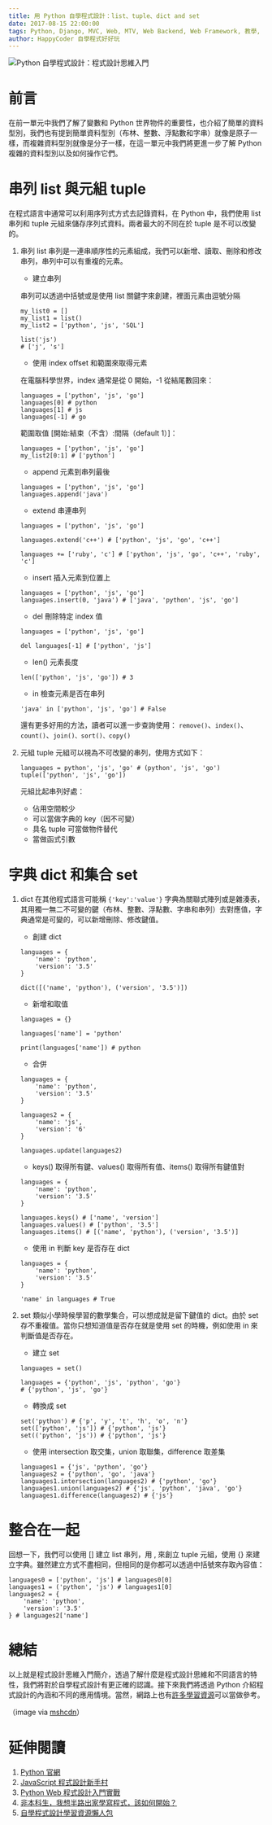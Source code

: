 ```yaml
---
title: 用 Python 自學程式設計：list、tuple、dict and set
date: 2017-08-15 22:00:00
tags: Python, Django, MVC, Web, MTV, Web Backend, Web Framework, 教學, Flask, 框架, coding, code, 程式設計, 自學程式設計, CS, Computer, Computer Science
author: HappyCoder 自學程式好好玩
---
```


![Python 自學程式設計：程式設計思維入門](/images/learning-programming/coding.jpg) 

# 前言
在前一單元中我們了解了變數和 Python 世界物件的重要性，也介紹了簡單的資料型別，我們也有提到簡單資料型別（布林、整數、浮點數和字串）就像是原子一樣，而複雜資料型別就像是分子一樣，在這一單元中我們將更進一步了解 Python 複雜的資料型別以及如何操作它們。

# 串列 list 與元組 tuple
在程式語言中通常可以利用序列式方式去記錄資料，在 Python 中，我們使用 list 串列和 tuple 元組來儲存序列式資料。兩者最大的不同在於 tuple 是不可以改變的。

1. 串列 list
    串列是一連串順序性的元素組成，我們可以新增、讀取、刪除和修改串列，串列中可以有重複的元素。

    - 建立串列

    串列可以透過中括號或是使用 list 關鍵字來創建，裡面元素由逗號分隔

    ```
    my_list0 = []
    my_list1 = list()
    my_list2 = ['python', 'js', 'SQL']

    list('js')
    # ['j', 's']
    ```

    - 使用 index offset 和範圍來取得元素

    在電腦科學世界，index 通常是從 0 開始，-1 從結尾數回來：

    ```
    languages = ['python', 'js', 'go']
    languages[0] # python
    languages[1] # js
    languages[-1] # go
    ```

    範圍取值 [開始:結束（不含）:間隔（default 1）]：

    ```
    languages = ['python', 'js', 'go']
    my_list2[0:1] # ['python']
    ```

    - append 元素到串列最後

    ```
    languages = ['python', 'js', 'go']
    languages.append('java')
    ```

    - extend 串連串列

    ```
    languages = ['python', 'js', 'go']

    languages.extend('c++') # ['python', 'js', 'go', 'c++']

    languages += ['ruby', 'c'] # ['python', 'js', 'go', 'c++', 'ruby', 'c']
    ```

    - insert 插入元素到位置上

    ```
    languages = ['python', 'js', 'go']
    languages.insert(0, 'java') # ['java', 'python', 'js', 'go']
    ```

    - del 刪除特定 index 值

    ```
    languages = ['python', 'js', 'go']

    del languages[-1] # ['python', 'js']

    ```

    - len() 元素長度

    ```
    len(['python', 'js', 'go']) # 3
    ```

    - in 檢查元素是否在串列

    ```
    'java' in ['python', 'js', 'go'] # False
    ```

    還有更多好用的方法，讀者可以進一步查詢使用：
    `remove()`、`index()`、`count()`、`join()、sort()、copy()`

2. 元組 tuple
    元組可以視為不可改變的串列，使用方式如下：

    ```
    languages = python', 'js', 'go' # (python', 'js', 'go')
    tuple(['python', 'js', 'go'])
    ```

    元組比起串列好處：
    - 佔用空間較少
    - 可以當做字典的 key（因不可變）
    - 具名 tuple 可當做物件替代
    - 當做函式引數

# 字典 dict 和集合 set

1. dict
    在其他程式語言可能稱 `{'key':'value'}` 字典為關聯式陣列或是雜湊表，其用獨一無二不可變的鍵（布林、整數、浮點數、字串和串列）去對應值，字典通常是可變的，可以新增刪除、修改鍵值。

    - 創建 dict
    ```
    languages = {
        'name': 'python',
        'version': '3.5'
    }

    dict([('name', 'python'), ('version', '3.5')])
    ```

    - 新增和取值

    ```
    languages = {}

    languages['name'] = 'python'

    print(languages['name']) # python
    ```

    - 合併

    ```
    languages = {
        'name': 'python',
        'version': '3.5'
    }

    languages2 = {
        'name': 'js',
        'version': '6'
    }

    languages.update(languages2)
    ```

    - keys() 取得所有鍵、values() 取得所有值、items() 取得所有鍵值對

    ```
    languages = {
        'name': 'python',
        'version': '3.5'
    }

    languages.keys() # ['name', 'version']
    languages.values() # ['python', '3.5']
    languages.items() # [('name', 'python'), ('version', '3.5')]
    ```

    - 使用 in 判斷 key 是否存在 dict

    ```
    languages = {
        'name': 'python',
        'version': '3.5'
    }

    'name' in languages # True
    ```

2. set
    類似小學時候學習的數學集合，可以想成就是留下鍵值的 dict。由於 set 存不重複值。當你只想知道值是否存在就是使用 set 的時機，例如使用 in 來判斷值是否存在。

    - 建立 set

    ```
    languages = set()

    languages = {'python', 'js', 'python', 'go'}
    # {'python', 'js', 'go'}
    ```

    - 轉換成 set

    ```
    set('python') # {'p', 'y', 't', 'h', 'o', 'n'}
    set(['python', 'js']) # {'python', 'js'}
    set(('python', 'js')) # {'python', 'js'}
    ```

    - 使用 intersection 取交集，union 取聯集，difference 取差集

    ```
    languages1 = {'js', 'python', 'go'}
    languages2 = {'python', 'go', 'java'}
    languages1.intersection(languages2) # {'python', 'go'}
    languages1.union(languages2) # {'js', 'python', 'java', 'go'}
    languages1.difference(languages2) # {'js'}
    ```

# 整合在一起
回想一下，我們可以使用 [] 建立 list 串列，用 , 來創立 tuple 元組，使用 {} 來建立字典。雖然建立方式不盡相同，但相同的是你都可以透過中括號來存取內容值：

```
languages0 = ['python', 'js'] # languages0[0]
languages1 = ('python', 'js') # languages1[0]
languages2 = {
    'name': 'python',
    'version': '3.5'
} # languages2['name']
```

# 總結
以上就是程式設計思維入門簡介，透過了解什麼是程式設計思維和不同語言的特性，我們將對於自學程式設計有更正確的認識。接下來我們將透過 Python 介紹程式設計的內涵和不同的應用情境。當然，網路上也有[許多學習資源](http://happycoder.org/2017/01/27/learning-coding-programming-tutorial-and-resource/)可以當做參考。

（image via [mshcdn](https://i.amz.mshcdn.com/rRxXhoIhNucutinAio8YRF4TvzE=/1200x630/2017%2F06%2F15%2F71%2Fc1a206081efd44d1b61f5c0f86dcda6c.c222e.jpg)）

# 延伸閱讀
1. [Python 官網](https://www.python.org/)
2. [JavaScript 程式設計新手村](https://pics.ee/1HC~)
3. [Python Web 程式設計入門實戰](http://pics.ee/c34g)
4. [非本科生，我想半路出家學寫程式，該如何開始？](https://cofounderinc.com/2015/03/15/lerning-how-to-write-code/)
5. [自學程式設計學習資源懶人包](http://happycoder.org/2017/01/27/learning-coding-programming-tutorial-and-resource/)
